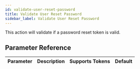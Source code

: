 ```yaml
---
id: validate-user-reset-password
title: Validate User Reset Password
sidebar_label: Validate User Reset Password
---
```



This action will validate if a password reset token is valid.

## Parameter Reference
| Parameter | Description | Supports Tokens | Default |
| -- | -- | -- | -- |
